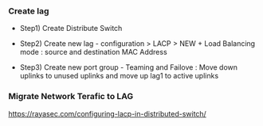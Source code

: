 ### Create lag
 * Step1) Create Distribute Switch

 * Step2) Create new lag
        - configuration > LACP > NEW
              + Load Balancing mode : source and destination MAC Address
 * Step3) Create new port group
        - Teaming and Failove : Move down uplinks to unused uplinks and move up lag1 to active uplinks
          
  

### Migrate Network Terafic to LAG
https://rayasec.com/configuring-lacp-in-distributed-switch/







